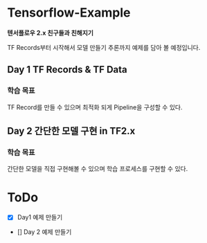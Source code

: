 # Tensorflow-Example

**텐서플로우 2.x 친구들과 친해지기**

TF Records부터 시작해서 모델 만들기 추론까지 예제를 담아 볼 예정입니다. 

## Day 1 TF Records & TF Data

### 학습 목표

TF Record를 만들 수 있으며 최적화 되게 Pipeline을 구성할 수 있다.

## Day 2 간단한 모델 구현 in TF2.x

### 학습 목표

간단한 모델을 직접 구현해볼 수 있으며 학습 프로세스를 구현할 수 있다. 


# ToDo
- [x] Day1 예제 만들기
- [] Day 2 예제 만들기

